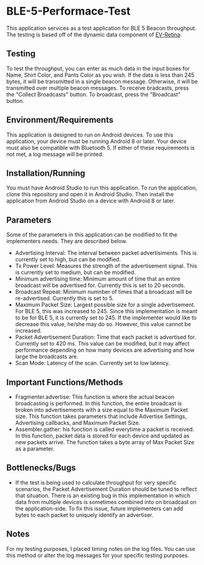 # BLE-5-Performace-Test
This application services as a test application for BLE 5 Beacon throughput. The testing is based off of 
the dynamic data component of [EV-Retina](https://github.com/IanQuinn22/BLE_Photo_Identifier).
## Testing
To test the throughput, you can enter as much data in the input boxes for Name, Shirt Color, and Pants 
Color as you wish. If the data is less than 245 bytes, it will be transmitted in a single beacon message. 
Otherwise, it will be transmitted over multiple beacon messages. To receive bradcasts, press the "Collect 
Broadcasts" button. To broadcast, press the "Broadcast" button.
## Environment/Requirements
This application is designed to run on Android devices. To use this application, your device must be running Android 8 or later. Your device must also be compatible 
with Bluetooth 5. If either of these requirements is not met, a log message will be printed.
## Installation/Running
You must have Android Studio to run this application. To run the application, clone this repository and open it in Android Studio. Then install the application from Android Studio on a device with Android 8 or later.
## Parameters
Some of the parameters in this application can be modified to fit the implementers needs. They are described below.
* Advertising Interval: The interval between packet advertisiments. This is currently set to high, but can be modified.
* Tx Power Level: Measures the strength of the advertisement signal. This is currently set to medium, but can be modified.
* Minimum advertising time: Minimum amount of time that an entire broadcast will be advertised for. Currently this is set to 20 seconds.
* Broadcast Repeat: Minimum numnber of times that a broadcast will be re-advertised. Currently this is set to 5.
* Maximum Packet Size: Largest possible size for a single advertisement. For BLE 5, this was increased to 245. Since this implementation is meant to be for BLE 5, it is currently set to 245. If the implementer would like to decrease this value, he/she may do so. However, this value cannot be increased.
* Packet Advertisement Duration: Time that each packet is advertised for. Currently set to 420 ms. This value can be modified, but it may affect performance depending on how many devices are advertising and how large the broadcasts are.
* Scan Mode: Latency of the scan. Currently set to low latency.
## Important Functions/Methods
* Fragmenter.advertise: This function is where the actual beacon broadcasting is performed. In this function, the entire broadcast is broken into advertisements with a size equal to the Maximum Packet size. This function takes parameters that include Advertise Settings, Advertising callbacks, and Maximum Packet Size.
* Assembler.gather: his function is called everytime a packet is received. In this function, packet data is stored for each device and updated as new packets arrive. The function takes a byte array of Max Packet Size as a parameter.
## Bottlenecks/Bugs
* If the test is being used to calculate throughput for very specific scenarios, the Packet Advertisement Duration should be tuned to reflect that situation. There is an existing bug in this implementation in which data from multiple devices is sometimes combined into on broadcast on the application-side. To fix this issue, future implementers can add bytes to each packet to uniquely identify an advertiser.
## Notes
For my testing purposes, I placed timing notes on the log files. You can use this method or alter the log 
messages for your specific testing purposes.

